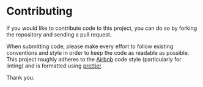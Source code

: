 # Contributing

If you would like to contribute code to this project, you can do so by forking the repository and
sending a pull request.

When submitting code, please make every effort to follow existing conventions and style in order to
keep the code as readable as possible. This project roughly adheres to the [Airbnb][airbnb] code
style (particularly for linting) and is formatted using [prettier][prettier].

Thank you.

[airbnb]: https://github.com/airbnb/javascript
[prettier]: https://prettier.io
